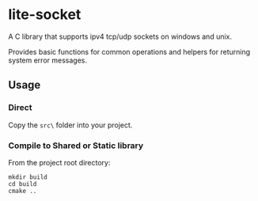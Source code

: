 # lite-socket

A C library that supports ipv4 tcp/udp sockets on windows and unix.

Provides basic functions for common operations and helpers for returning system error messages. 

## Usage

### Direct

Copy the `src\` folder into your project.

### Compile to Shared or Static library

From the project root directory:

```
mkdir build
cd build
cmake ..
```
